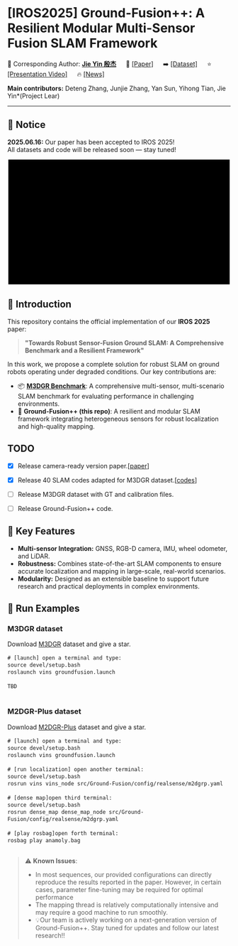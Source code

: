 # [IROS2025] Ground-Fusion++: A Resilient Modular Multi-Sensor Fusion SLAM Framework

💎 Corresponding Author: [**Jie Yin 殷杰**](https://sjtuyinjie.github.io/) &emsp; 📝 [[Paper]](https://github.com/sjtuyinjie/M3DGR/blob/main/_IROS2025_GroundFusion2_M3DGR.pdf) &emsp; ➡️ [[Dataset]](https://github.com/sjtuyinjie/M3DGR) &emsp; ⭐️ [[Presentation Video]](TBD) &emsp; 🔥 [[News]](TBD)

**Main contributors:** Deteng Zhang, Junjie Zhang, Yan Sun, Yihong Tian, Jie Yin*(Project Lear)

---

## 📢 Notice

**2025.06.16:** Our paper has been accepted to IROS 2025!  
All datasets and code will be released soon — stay tuned!

<div align="center">
  <img src="https://github.com/sjtuyinjie/Ground-Fusion2/blob/main/fig/demo.gif" width="500px" alt="Ground-Fusion++ Demo">
</div>


## 🎯 Introduction

This repository contains the official implementation of our **IROS 2025** paper:

> **"Towards Robust Sensor-Fusion Ground SLAM: A Comprehensive Benchmark and a Resilient Framework"**

In this work, we propose a complete solution for robust SLAM on ground robots operating under degraded conditions. Our key contributions are:

- 📦 **[M3DGR Benchmark](https://github.com/sjtuyinjie/M3DGR)**: A comprehensive multi-sensor, multi-scenario SLAM benchmark for evaluating performance in challenging environments.  
- 🚀 **Ground-Fusion++ (this repo)**: A resilient and modular SLAM framework integrating heterogeneous sensors for robust localization and high-quality mapping.


## TODO
- [x] Release camera-ready version paper.[[paper](https://github.com/sjtuyinjie/M3DGR/blob/main/_IROS2025_GroundFusion2_M3DGR.pdf)]
- [x] Release 40 SLAM codes adapted for M3DGR dataset.[[codes](https://github.com/sjtuyinjie/M3DGR?tab=readme-ov-file#6-supported-slam-algorithm-list)]
- [ ] Release M3DGR dataset with GT and calibration files.
- [ ] Release Ground-Fusion++ code.



## 🔧 Key Features

- **Multi-sensor Integration:** GNSS, RGB-D camera, IMU, wheel odometer, and LiDAR.  
- **Robustness:** Combines state-of-the-art SLAM components to ensure accurate localization and mapping in large-scale, real-world scenarios.  
- **Modularity:** Designed as an extensible baseline to support future research and practical deployments in complex environments.
  



## 🚀 Run Examples
### M3DGR dataset
Download [M3DGR](https://github.com/sjtuyinjie/M3DGR) dataset and give a star.


~~~
# [launch] open a terminal and type:
source devel/setup.bash
roslaunch vins groundfusion.launch

TBD


~~~


### M2DGR-Plus dataset
Download [M2DGR-Plus](https://github.com/sjtuyinjie/M2DGR-plus) dataset and give a star.


~~~
# [launch] open a terminal and type:
source devel/setup.bash
roslaunch vins groundfusion.launch

# [run localization] open another terminal:
source devel/setup.bash
rosrun vins vins_node src/Ground-Fusion/config/realsense/m2dgrp.yaml

# [dense map]open third terminal:
source devel/setup.bash
rosrun dense_map dense_map_node src/Ground-Fusion/config/realsense/m2dgrp.yaml

# [play rosbag]open forth terminal:
rosbag play anamoly.bag


~~~



> ⚠️ **Known Issues**:  
> - In most sequences, our provided configurations can directly reproduce the results reported in the paper. However, in certain cases, parameter fine-tuning may be required for optimal performance
> - The mapping thread is relatively computationally intensive and may require a good machine to run smoothly.
> - 💡Our team is actively working on a next-generation version of Ground-Fusion++. Stay tuned for updates and follow our latest research!!

